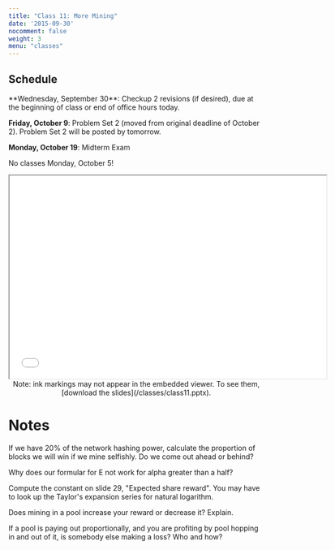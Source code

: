 ```yaml
---
title: "Class 11: More Mining"
date: '2015-09-30'
nocomment: false
weight: 3
menu: "classes"
---
```


## Schedule

   <div class="todo">
**Wednesday, September 30**: Checkup 2 revisions (if desired), due at the beginning of class or end of office hours today.

**Friday, October 9**: Problem Set 2 (moved from original deadline of
  October 2).  Problem Set 2 will be posted by tomorrow.

**Monday, October 19**: Midterm Exam

No classes Monday, October 5!
   </div>

<!--more-->

<center>
<iframe src="//www.slideshare.net/slideshow/embed_code/key/31bDBGxrcPo6b9" width="625" height="400" frameborder="2" marginwidth="0" marginheight="0" scrolling="no"> </iframe> 

   <div class="caption">
Note: ink markings may not appear in the
embedded viewer.  To see them, [download the slides](/classes/class11.pptx).
   </div>

</center>

# Notes

If we have 20% of the network hashing power, calculate the proportion of blocks we will win if we mine selfishly. Do we come out ahead or behind?

<div class="gap"></div>

Why does our formular for E not work for alpha greater than a half?

<div class="gap"></div>

Compute the constant on slide 29, "Expected share reward". You may have to look up the Taylor's expansion series for natural logarithm.

<div class="gap"></div>

<!--page-->

Does mining in a pool increase your reward or decrease it? Explain.

<div class="gap"></div>

If a pool is paying out proportionally, and you are profiting by pool hopping in and out of it, is somebody else making a loss? Who and how?

<div class="gap"></div>
